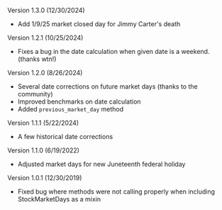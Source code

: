 Version 1.3.0 (12/30/2024)
* Add 1/9/25 market closed day for Jimmy Carter's death

Version 1.2.1 (10/25/2024)
* Fixes a bug in the date calculation when given date is a weekend. (thanks wtn!)

Version 1.2.0 (8/26/2024)
* Several date corrections on future market days (thanks to the community)
* Improved benchmarks on date calculation
* Added `previous_market_day` method

Version 1.1.1 (5/22/2024)
* A few historical date corrections

Version 1.1.0 (6/19/2022)
* Adjusted market days for new Juneteenth federal holiday

Version 1.0.1 (12/30/2019)
* Fixed bug where methods were not calling properly when including StockMarketDays as a mixin
